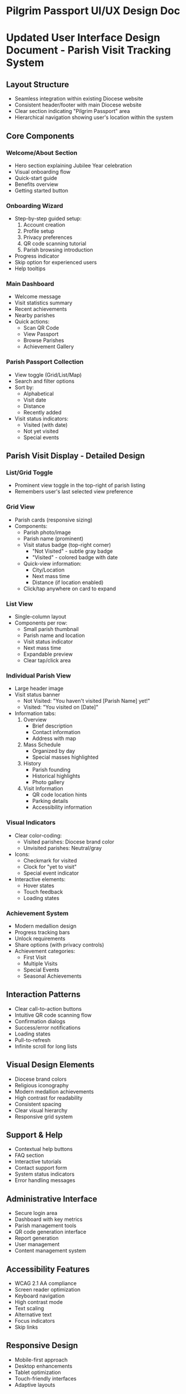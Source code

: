 # Pilgrim Passport UI/UX Design Doc

# Updated User Interface Design Document - Parish Visit Tracking System

## Layout Structure
- Seamless integration within existing Diocese website
- Consistent header/footer with main Diocese website
- Clear section indicating "Pilgrim Passport" area
- Hierarchical navigation showing user's location within the system

## Core Components

### Welcome/About Section
- Hero section explaining Jubilee Year celebration
- Visual onboarding flow
- Quick-start guide
- Benefits overview
- Getting started button

### Onboarding Wizard
- Step-by-step guided setup:
  1. Account creation
  2. Profile setup
  3. Privacy preferences
  4. QR code scanning tutorial
  5. Parish browsing introduction
- Progress indicator
- Skip option for experienced users
- Help tooltips

### Main Dashboard
- Welcome message
- Visit statistics summary
- Recent achievements
- Nearby parishes
- Quick actions:
  * Scan QR Code
  * View Passport
  * Browse Parishes
  * Achievement Gallery

### Parish Passport Collection
- View toggle (Grid/List/Map)
- Search and filter options
- Sort by:
  * Alphabetical
  * Visit date
  * Distance
  * Recently added
- Visit status indicators:
  * Visited (with date)
  * Not yet visited
  * Special events

## Parish Visit Display - Detailed Design

### List/Grid Toggle
- Prominent view toggle in the top-right of parish listing
- Remembers user's last selected view preference

### Grid View
- Parish cards (responsive sizing)
- Components:
  * Parish photo/image
  * Parish name (prominent)
  * Visit status badge (top-right corner)
    - "Not Visited" - subtle gray badge
    - "Visited" - colored badge with date
  * Quick-view information:
    - City/Location
    - Next mass time
    - Distance (if location enabled)
  * Click/tap anywhere on card to expand

### List View
- Single-column layout
- Components per row:
  * Small parish thumbnail
  * Parish name and location
  * Visit status indicator
  * Next mass time
  * Expandable preview
  * Clear tap/click area

### Individual Parish View
- Large header image
- Visit status banner
  * Not Visited: "You haven't visited [Parish Name] yet!"
  * Visited: "You visited on [Date]"
- Information tabs:
  1. Overview
     * Brief description
     * Contact information
     * Address with map
  2. Mass Schedule
     * Organized by day
     * Special masses highlighted
  3. History
     * Parish founding
     * Historical highlights
     * Photo gallery
  4. Visit Information
     * QR code location hints
     * Parking details
     * Accessibility information

### Visual Indicators
- Clear color-coding:
  * Visited parishes: Diocese brand color
  * Unvisited parishes: Neutral/gray
- Icons:
  * Checkmark for visited
  * Clock for "yet to visit"
  * Special event indicator
- Interactive elements:
  * Hover states
  * Touch feedback
  * Loading states


### Achievement System
- Modern medallion design
- Progress tracking bars
- Unlock requirements
- Share options (with privacy controls)
- Achievement categories:
  * First Visit
  * Multiple Visits
  * Special Events
  * Seasonal Achievements

## Interaction Patterns
- Clear call-to-action buttons
- Intuitive QR code scanning flow
- Confirmation dialogs
- Success/error notifications
- Loading states
- Pull-to-refresh
- Infinite scroll for long lists

## Visual Design Elements
- Diocese brand colors
- Religious iconography
- Modern medallion achievements
- High contrast for readability
- Consistent spacing
- Clear visual hierarchy
- Responsive grid system

## Support & Help
- Contextual help buttons
- FAQ section
- Interactive tutorials
- Contact support form
- System status indicators
- Error handling messages

## Administrative Interface
- Secure login area
- Dashboard with key metrics
- Parish management tools
- QR code generation interface
- Report generation
- User management
- Content management system

## Accessibility Features
- WCAG 2.1 AA compliance
- Screen reader optimization
- Keyboard navigation
- High contrast mode
- Text scaling
- Alternative text
- Focus indicators
- Skip links

## Responsive Design
- Mobile-first approach
- Desktop enhancements
- Tablet optimization
- Touch-friendly interfaces
- Adaptive layouts